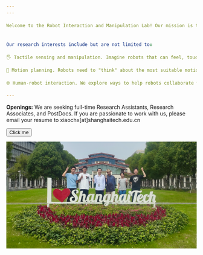 ```yaml
---
---

Welcome to the Robot Interaction and Manipulation Lab! Our mission is to develop new technologies focused on enhancing robot interactions with environments and human beings.


Our research interests include but are not limited to:

🖐️ Tactile sensing and manipulation. Imagine robots that can feel, touch, and manipulate objects with the same dexterity as humans. We are making it happen through the development of robot tactile sensors and advanced manipulation techniques. This also enables robot to learn safe human-robot interaction skills.

🧠 Motion planning. Robots need to "think" about the most suitable motions for completing tasks effectively and efficiently. We leverage the power of machine learning and optimal control algorithms to teach robots to make decisions that facilitate tactile exploration, object manipulation, obstacle avoidance, and more.

🌐 Human-robot interaction. We explore ways to help robots collaborate with human. We are working on teleoperation systems, which allowing experts to control robots for accomplishing complex tasks from afar.

---
```


**Openings:** We are seeking full-time Research Assistants, Research Associates, and PostDocs. If you are passionate to work with us, please email your resume to xiaochx[at]shanghaitech.edu.cn 

<button name="应聘 APPLY" onclick="https://l1l6pvkmmmw.feishu.cn/share/base/form/shrcnSqulK34HeHeSwWuzwVkxMd">Click me</button>


![](images/lab-photo.PNG)

